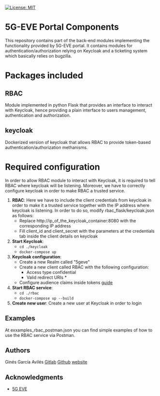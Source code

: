   [![License: MIT](https://img.shields.io/badge/License-MIT-yellow.svg)](https://opensource.org/licenses/MIT)
# 5G-EVE Portal Components
This repository contains part of the back-end modules implementing the functionality provided by 5G-EVE portal. It contains modules for authentication/authorization relying on Keycloak and a ticketing system which basically relies on bugzilla.

# Packages included
## RBAC
Module implemented in python Flask that provides an interface to interact with Keycloak, hence providing a plain interface to users management, authentication and authorization.

## keycloak
Dockerized version of keycloak that allows RBAC to provide token-based authentication/authorization methanisms.

# Required configuration
In order to allow RBAC module to interact with Keycloak, it is required to tell RBAC where keycloak will be listening. Moreover, we have to correctly configure keycloak in order to make RBAC a trusted service.

1. **RBAC**: Here we have to include the client credentials from keycloak in order to make it a trusted service together with the IP address where keycloak is listening. In order to do so, modify rbac_flask/keycloak.json as follows:
    - Replace http://ip_of_the_keycloak_container:8080 with the corresponding IP address
    - Fill client_id and client_secret with the parameters at the credentials tab inside the client details on keycloak
2. **Start Keycloak**: 
    - ```cd ./keycloak ```
    - ```docker-compose up```
3. **Keycloak configuration**:
    - Create a new Realm called "5geve"
    - Create a new client called RBAC with the following configuration:
        - Access type confidential
        - Valid redirect URIs *
    - Configure audience claims inside tokens [guide](https://stackoverflow.com/questions/53550321/keycloak-gatekeeper-aud-claim-and-client-id-do-not-match)
4. **Start RBAC service**:
    - ```cd ./rbac```
    - ```docker-compose up --build```
5. **Create new user**: Create a new user at Keycloak in order to login

## Examples
At exxamples_rbac_postman.json you can find simple examples of how to use the RBAC service via Postman.

## Authors
Ginés García Avilés [Gitlab](https://gitlab.com/GinesGarcia) [Github](https://github.com/GinesGarcia) [website](https://www.it.uc3m.es/gigarcia/index.html)

## Acknowledgments
* [5G EVE](https://www.5g-eve.eu/)